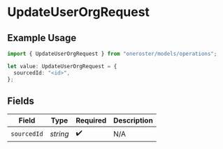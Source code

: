 # UpdateUserOrgRequest

## Example Usage

```typescript
import { UpdateUserOrgRequest } from "oneroster/models/operations";

let value: UpdateUserOrgRequest = {
  sourcedId: "<id>",
};
```

## Fields

| Field              | Type               | Required           | Description        |
| ------------------ | ------------------ | ------------------ | ------------------ |
| `sourcedId`        | *string*           | :heavy_check_mark: | N/A                |